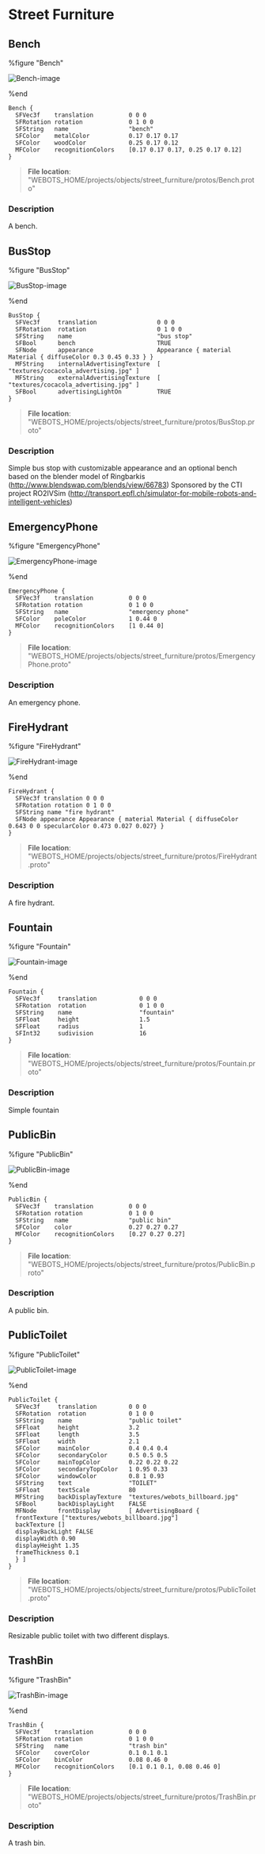 # Street Furniture

## Bench

%figure "Bench"

![Bench-image](images/street_furniture/Bench/model.png)

%end

```
Bench {
  SFVec3f    translation          0 0 0
  SFRotation rotation             0 1 0 0
  SFString   name                 "bench"
  SFColor    metalColor           0.17 0.17 0.17
  SFColor    woodColor            0.25 0.17 0.12
  MFColor    recognitionColors    [0.17 0.17 0.17, 0.25 0.17 0.12]
}
```

> **File location**: "WEBOTS\_HOME/projects/objects/street_furniture/protos/Bench.proto"

### Description

A bench.

## BusStop

%figure "BusStop"

![BusStop-image](images/street_furniture/BusStop/model.png)

%end

```
BusStop {
  SFVec3f     translation                 0 0 0
  SFRotation  rotation                    0 1 0 0
  SFString    name                        "bus stop"
  SFBool      bench                       TRUE
  SFNode      appearance                  Appearance { material Material { diffuseColor 0.3 0.45 0.33 } }
  MFString    internalAdvertisingTexture  [ "textures/cocacola_advertising.jpg" ]
  MFString    externalAdvertisingTexture  [ "textures/cocacola_advertising.jpg" ]
  SFBool      advertisingLightOn          TRUE
}
```

> **File location**: "WEBOTS\_HOME/projects/objects/street_furniture/protos/BusStop.proto"

### Description

Simple bus stop with customizable appearance and an optional bench
based on the blender model of Ringbarkis (http://www.blendswap.com/blends/view/66783)
Sponsored by the CTI project RO2IVSim (http://transport.epfl.ch/simulator-for-mobile-robots-and-intelligent-vehicles)

## EmergencyPhone

%figure "EmergencyPhone"

![EmergencyPhone-image](images/street_furniture/EmergencyPhone/model.png)

%end

```
EmergencyPhone {
  SFVec3f    translation          0 0 0
  SFRotation rotation             0 1 0 0
  SFString   name                 "emergency phone"
  SFColor    poleColor            1 0.44 0
  MFColor    recognitionColors    [1 0.44 0]
}
```

> **File location**: "WEBOTS\_HOME/projects/objects/street_furniture/protos/EmergencyPhone.proto"

### Description

An emergency phone.

## FireHydrant

%figure "FireHydrant"

![FireHydrant-image](images/street_furniture/FireHydrant/model.png)

%end

```
FireHydrant {
  SFVec3f translation 0 0 0
  SFRotation rotation 0 1 0 0
  SFString name "fire hydrant"
  SFNode appearance Appearance { material Material { diffuseColor 0.643 0 0 specularColor 0.473 0.027 0.027} }
}
```

> **File location**: "WEBOTS\_HOME/projects/objects/street_furniture/protos/FireHydrant.proto"

### Description

A fire hydrant.

## Fountain

%figure "Fountain"

![Fountain-image](images/street_furniture/Fountain/model.png)

%end

```
Fountain {
  SFVec3f     translation            0 0 0
  SFRotation  rotation               0 1 0 0
  SFString    name                   "fountain"
  SFFloat     height                 1.5
  SFFloat     radius                 1
  SFInt32     sudivision             16
}
```

> **File location**: "WEBOTS\_HOME/projects/objects/street_furniture/protos/Fountain.proto"

### Description

Simple fountain

## PublicBin

%figure "PublicBin"

![PublicBin-image](images/street_furniture/PublicBin/model.png)

%end

```
PublicBin {
  SFVec3f    translation          0 0 0
  SFRotation rotation             0 1 0 0
  SFString   name                 "public bin"
  SFColor    color                0.27 0.27 0.27
  MFColor    recognitionColors    [0.27 0.27 0.27]
}
```

> **File location**: "WEBOTS\_HOME/projects/objects/street_furniture/protos/PublicBin.proto"

### Description

A public bin.

## PublicToilet

%figure "PublicToilet"

![PublicToilet-image](images/street_furniture/PublicToilet/model.png)

%end

```
PublicToilet {
  SFVec3f     translation         0 0 0
  SFRotation  rotation            0 1 0 0
  SFString    name                "public toilet"
  SFFloat     height              3.2
  SFFloat     length              3.5
  SFFloat     width               2.1
  SFColor     mainColor           0.4 0.4 0.4
  SFColor     secondaryColor      0.5 0.5 0.5
  SFColor     mainTopColor        0.22 0.22 0.22
  SFColor     secondaryTopColor   1 0.95 0.33
  SFColor     windowColor         0.8 1 0.93
  SFString    text                "TOILET"
  SFFloat     textScale           80
  MFString    backDisplayTexture  "textures/webots_billboard.jpg"
  SFBool      backDisplayLight    FALSE
  MFNode      frontDisplay        [ AdvertisingBoard {
  frontTexture ["textures/webots_billboard.jpg"]
  backTexture []
  displayBackLight FALSE
  displayWidth 0.90
  displayHeight 1.35
  frameThickness 0.1
  } ]
}
```

> **File location**: "WEBOTS\_HOME/projects/objects/street_furniture/protos/PublicToilet.proto"

### Description

Resizable public toilet with two different displays.

## TrashBin

%figure "TrashBin"

![TrashBin-image](images/street_furniture/TrashBin/model.png)

%end

```
TrashBin {
  SFVec3f    translation          0 0 0
  SFRotation rotation             0 1 0 0
  SFString   name                 "trash bin"
  SFColor    coverColor           0.1 0.1 0.1
  SFColor    binColor             0.08 0.46 0
  MFColor    recognitionColors    [0.1 0.1 0.1, 0.08 0.46 0]
}
```

> **File location**: "WEBOTS\_HOME/projects/objects/street_furniture/protos/TrashBin.proto"

### Description

A trash bin.


